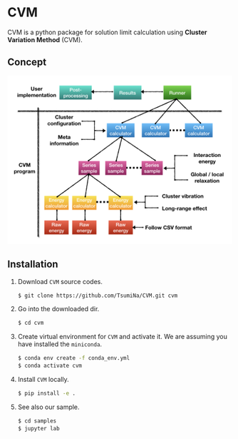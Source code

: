 # CVM

CVM is a python package for solution limit calculation using **Cluster Variation Method** (CVM).

## Concept

![concept](https://github.com/tsumina/cvm/raw/master/docs/_static/concept.png)

## Installation

1. Download `CVM` source codes.

   ```bash
   $ git clone https://github.com/TsumiNa/CVM.git cvm
   ```

2. Go into the downloaded dir.

   ```bash
   $ cd cvm
   ```

3. Create virtual environment for `CVM` and activate it. We are assuming you have installed the `miniconda`.

   ```bash
   $ conda env create -f conda_env.yml
   $ conda activate cvm
   ```

4. Install `CVM` locally.

   ```bash
   $ pip install -e .
   ```

5. See also our sample.
   ```bash
   $ cd samples
   $ jupyter lab
   ```
